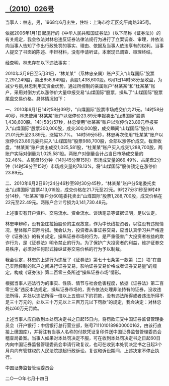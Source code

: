 ## [（2010）026号](http://www.csrc.gov.cn/pub/zjhpublic/G00306212/201105/t20110509_195206.htm)





当事人：林忠，男，1968年6月出生，住址：上海市徐汇区宛平南路385号。



依据2006年1月1日起施行的《中华人民共和国证券法》（以下简称《证券法》）的有关规定，我会依法对林忠违反证券法律法规行为进行了立案调查、审理，并依法向当事人告知了作出行政处罚的事实、理由、依据及当事人依法享有的权利。当事人提交了书面的陈述、申辩材料，没有申请听证。本案现已调查、审理终结。



经查明，林忠存在以下违法事实：



2010年3月9日至5月31日，“林某某”（系林忠亲属）账户买入“山煤国际”股票2,297,249股，卖出858,649股，余股1,438,600股。6月1日14时58分至收盘，为减少亏损,林忠利用其资金优势，通过所控制的亲属账户“林某某”和“杜某某”账户，采用对倒方式以涨停价大量申报交易“山煤国际”股票，操纵了“山煤国际”股票尾盘交易价格。具体情况如下：



一、2010年6月1日14时58分39秒，“山煤国际”股票市场成交价为21元。14时58分40秒，林忠使用“林某某”账户以涨停价23.89元申报卖出“山煤国际”股票1,438,600股。14时58分57秒，林忠使用“杜某某”账户以涨停价23.89元申报买入“山煤国际”股票300,000股，成交300,000股，成交瞬间“山煤国际”股价从21.01元升至23.89元，涨幅13.7%。 14时59分5秒，林忠再次使用“杜某某”账户以涨停价23.89元委托买入“山煤国际”股票988,700股，全部以涨停价成交。截至收盘，“林某某”账户卖出成交1,025,581股，“杜某某”账户买入成交1,288,700股，两账户实际对倒量为1,025,581股。两账户对倒量合计占当日市场成交量的32.46%、占尾盘15分钟（14时45分至15时）市场成交量的69.49%、占尾盘2分钟（14时58分至15时）市场成交量的78.13%，将“山煤国际”股价锁定在涨停价23.89元。



二、2010年6月2日9时24分46秒至9时30分45秒，“林某某”账户分5笔委托卖出“山煤国际”股票413,019股，成交价格在21.7元至22元。9时27分31秒至9时49分14秒，“杜某某”账户分60笔委托卖出“山煤国际”股票1,288,700股，成交价格在22元至22.49元。两账户合计亏损为3,141,730.48元。



上述事实有开户资料、交易流水、资金流水、谈话笔录等证据证明，足以认定。



林忠申辩称，没有坐庄拉抬股价的主观故意，作为中长线投资者，以往没有违规情况，整体账户实际亏损。我会认为，投资者从事证券交易，应当认真学习并严格遵守《证券法》的有关规定。操纵证券市场的行为，是严重侵害广大投资者权益的欺诈行为，是《证券法》明令禁止的行为。为了保护广大投资者的利益，维护证券交易秩序，必须对任何形式操纵证券交易价格的行为予以制裁。



我会认定，林忠的上述行为违反了《证券法》第七十七条第一款第（三）项“在自己实际控制的账户之间进行证券交易，影响证券交易价格或者证券交易量”的规定，构成《证券法》第二百零三条所述“操纵证券市场”情形。



根据当事人违法行为的事实、性质、情节与社会危害程度，依据《证券法》第二百零三条“违反本法规定，操纵证券市场的，责令依法处理非法持有的证券，没收违法所得，并处以违法所得一倍以上五倍以下的罚款，没有违法所得或者违法所得不足三十万元的，处以三十万元以上三百万元以下罚款”的规定，我会决定：对林忠处以60万元罚款。



上述当事人应自收到本处罚决定书之日起15日内，将罚款汇交中国证券监督管理委员会（开户银行：中信银行总行营业部，账号7111010189800000162，由该行直接上缴国库），并将注有当事人名称的付款凭证复印件送中国证券监督管理委员会稽查局备案。当事人如果对本处罚决定不服，可在收到本处罚决定书之日起60日内向中国证券监督管理委员会申请行政复议，也可在收到本处罚决定书之日起3个月内向有管辖权的人民法院提起行政诉讼。复议和诉讼期间，上述决定不停止执行。

 

 



中国证券监督管理委员会

二○一○年七月十四日

 

 

 

 

 

 

 

 

 

 

 

 

 

